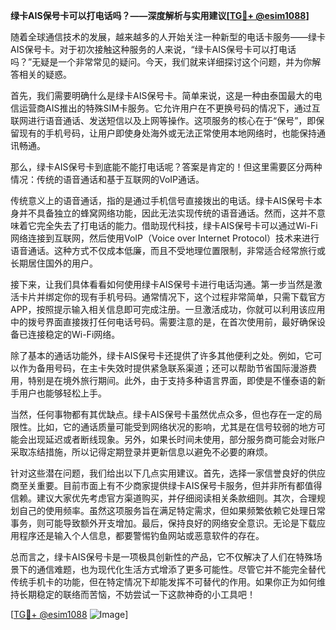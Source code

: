 **绿卡AIS保号卡可以打电话吗？——深度解析与实用建议[[TG💪+ @esim1088](https://t.me/s/esim1088)]**

随着全球通信技术的发展，越来越多的人开始关注一种新型的电话卡服务——绿卡AIS保号卡。对于初次接触这种服务的人来说，“绿卡AIS保号卡可以打电话吗？”无疑是一个非常常见的疑问。今天，我们就来详细探讨这个问题，并为你解答相关的疑惑。

首先，我们需要明确什么是绿卡AIS保号卡。简单来说，这是一种由泰国最大的电信运营商AIS推出的特殊SIM卡服务。它允许用户在不更换号码的情况下，通过互联网进行语音通话、发送短信以及上网等操作。这项服务的核心在于“保号”，即保留现有的手机号码，让用户即使身处海外或无法正常使用本地网络时，也能保持通讯畅通。

那么，绿卡AIS保号卡到底能不能打电话呢？答案是肯定的！但这里需要区分两种情况：传统的语音通话和基于互联网的VoIP通话。

传统意义上的语音通话，指的是通过手机信号直接拨出的电话。绿卡AIS保号卡本身并不具备独立的蜂窝网络功能，因此无法实现传统的语音通话。然而，这并不意味着它完全失去了打电话的能力。借助现代科技，绿卡AIS保号卡可以通过Wi-Fi网络连接到互联网，然后使用VoIP（Voice over Internet Protocol）技术来进行语音通话。这种方式不仅成本低廉，而且不受地理位置限制，非常适合经常旅行或长期居住国外的用户。

接下来，让我们具体看看如何使用绿卡AIS保号卡进行电话沟通。第一步当然是激活卡片并绑定你的现有手机号码。通常情况下，这个过程非常简单，只需下载官方APP，按照提示输入相关信息即可完成注册。一旦激活成功，你就可以利用该应用中的拨号界面直接拨打任何电话号码。需要注意的是，在首次使用前，最好确保设备已连接稳定的Wi-Fi网络。

除了基本的通话功能外，绿卡AIS保号卡还提供了许多其他便利之处。例如，它可以作为备用号码，在主卡失效时提供紧急联系渠道；还可以帮助节省国际漫游费用，特别是在境外旅行期间。此外，由于支持多种语言界面，即使是不懂泰语的新手用户也能够轻松上手。

当然，任何事物都有其优缺点。绿卡AIS保号卡虽然优点众多，但也存在一定的局限性。比如，它的通话质量可能受到网络状况的影响，尤其是在信号较弱的地方可能会出现延迟或者断线现象。另外，如果长时间未使用，部分服务商可能会对账户采取冻结措施，所以记得定期登录并更新信息以避免不必要的麻烦。

针对这些潜在问题，我们给出以下几点实用建议。首先，选择一家信誉良好的供应商至关重要。目前市面上有不少商家提供绿卡AIS保号卡服务，但并非所有都值得信赖。建议大家优先考虑官方渠道购买，并仔细阅读相关条款细则。其次，合理规划自己的使用频率。虽然这项服务旨在满足特定需求，但如果频繁依赖它处理日常事务，则可能导致额外开支增加。最后，保持良好的网络安全意识。无论是下载应用程序还是输入个人信息，都要警惕钓鱼网站或恶意软件的存在。

总而言之，绿卡AIS保号卡是一项极具创新性的产品，它不仅解决了人们在特殊场景下的通信难题，也为现代化生活方式增添了更多可能性。尽管它并不能完全替代传统手机卡的功能，但在特定情况下却能发挥不可替代的作用。如果你正为如何维持长期稳定的联络而苦恼，不妨尝试一下这款神奇的小工具吧！

[[TG💪+ @esim1088](https://t.me/s/esim1088) ![Image](https://i.postimg.cc/4NQfJmqS/Snipaste-2025-05-13-00-14-12.png)]